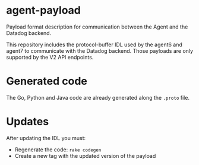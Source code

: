 # agent-payload

Payload format description for communication between the Agent and the Datadog backend.

This repository includes the protocol-buffer IDL used by the agent6 and agent7 to communicate with the Datadog backend.
Those payloads are only supported by the V2 API endpoints.

# Generated code

The Go, Python and Java code are already generated along the `.proto` file.

# Updates

After updating the IDL you must:

- Regenerate the code: `rake codegen`
- Create a new tag with the updated version of the payload
